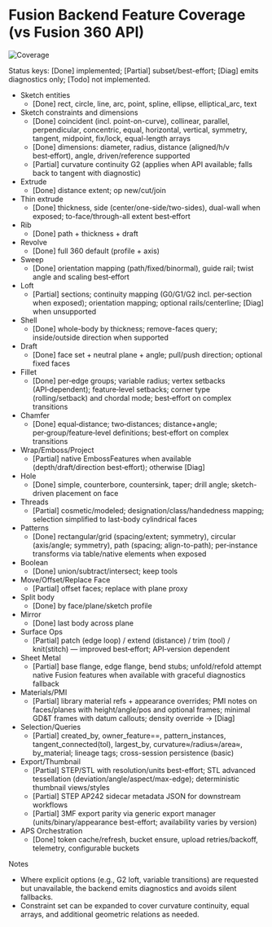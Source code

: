 # Fusion Backend Feature Coverage (vs Fusion 360 API)

![Coverage](https://img.shields.io/badge/Fusion%20Coverage-77%25-green)

Status keys: [Done] implemented; [Partial] subset/best-effort; [Diag] emits diagnostics only; [Todo] not implemented.

- Sketch entities
  - [Done] rect, circle, line, arc, point, spline, ellipse, elliptical_arc, text
- Sketch constraints and dimensions
  - [Done] coincident (incl. point-on-curve), collinear, parallel, perpendicular, concentric, equal, horizontal, vertical, symmetry, tangent, midpoint, fix/lock, equal-length arrays
  - [Done] dimensions: diameter, radius, distance (aligned/h/v best‑effort), angle, driven/reference supported
  - [Partial] curvature continuity G2 (applies when API available; falls back to tangent with diagnostic)
- Extrude
  - [Done] distance extent; op new/cut/join
- Thin extrude
  - [Done] thickness, side (center/one-side/two-sides), dual-wall when exposed; to-face/through-all extent best‑effort
- Rib
  - [Done] path + thickness + draft
- Revolve
  - [Done] full 360 default (profile + axis)
- Sweep
  - [Done] orientation mapping (path/fixed/binormal), guide rail; twist angle and scaling best‑effort
- Loft
  - [Partial] sections; continuity mapping (G0/G1/G2 incl. per‑section when exposed); orientation mapping; optional rails/centerline; [Diag] when unsupported
- Shell
  - [Done] whole-body by thickness; remove-faces query; inside/outside direction when supported
- Draft
  - [Done] face set + neutral plane + angle; pull/push direction; optional fixed faces
- Fillet
  - [Done] per‑edge groups; variable radius; vertex setbacks (API‑dependent); feature‑level setbacks; corner type (rolling/setback) and chordal mode; best‑effort on complex transitions
- Chamfer
  - [Done] equal‑distance; two‑distances; distance+angle; per‑group/feature‑level definitions; best‑effort on complex transitions
- Wrap/Emboss/Project
  - [Partial] native EmbossFeatures when available (depth/draft/direction best‑effort); otherwise [Diag]
- Hole
  - [Done] simple, counterbore, countersink, taper; drill angle; sketch-driven placement on face
- Threads
  - [Partial] cosmetic/modeled; designation/class/handedness mapping; selection simplified to last-body cylindrical faces
- Patterns
  - [Done] rectangular/grid (spacing/extent; symmetry), circular (axis/angle; symmetry), path (spacing; align-to-path); per‑instance transforms via table/native elements when exposed
- Boolean
  - [Done] union/subtract/intersect; keep tools
- Move/Offset/Replace Face
  - [Partial] offset faces; replace with plane proxy
- Split body
  - [Done] by face/plane/sketch profile
- Mirror
  - [Done] last body across plane
- Surface Ops
  - [Partial] patch (edge loop) / extend (distance) / trim (tool) / knit(stitch) — improved best‑effort; API‑version dependent
- Sheet Metal
  - [Partial] base flange, edge flange, bend stubs; unfold/refold attempt native Fusion features when available with graceful diagnostics fallback
- Materials/PMI
  - [Partial] library material refs + appearance overrides; PMI notes on faces/planes with height/angle/pos and optional frames; minimal GD&T frames with datum callouts; density override → [Diag]
- Selection/Queries
  - [Partial] created_by, owner_feature==, pattern_instances, tangent_connected(tol), largest_by, curvature≈/radius≈/area≈, by_material; lineage tags; cross-session persistence (basic)
- Export/Thumbnail
  - [Partial] STEP/STL with resolution/units best-effort; STL advanced tessellation (deviation/angle/aspect/max-edge); deterministic thumbnail views/styles
  - [Partial] STEP AP242 sidecar metadata JSON for downstream workflows
  - [Partial] 3MF export parity via generic export manager (units/binary/appearance best-effort; availability varies by version)
- APS Orchestration
  - [Done] token cache/refresh, bucket ensure, upload retries/backoff, telemetry, configurable buckets

Notes
- Where explicit options (e.g., G2 loft, variable transitions) are requested but unavailable, the backend emits diagnostics and avoids silent fallbacks.
- Constraint set can be expanded to cover curvature continuity, equal arrays, and additional geometric relations as needed.
